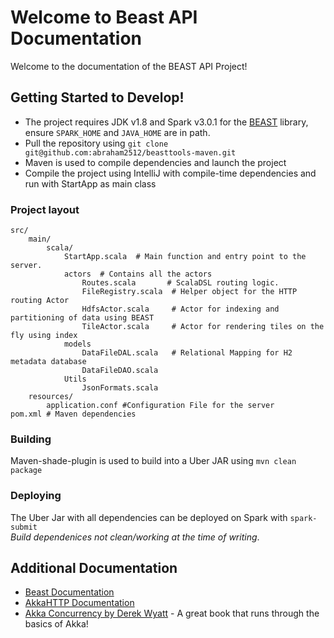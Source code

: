# Welcome to Beast API Documentation

Welcome to the documentation of the BEAST API Project! 




## Getting Started to Develop!

* The project requires JDK v1.8 and Spark v3.0.1 for the [BEAST](https://bitbucket.org/bdlabucr/beast/src/master/) library, ensure `SPARK_HOME` and `JAVA_HOME` are in path.
* Pull the repository using `git clone git@github.com:abraham2512/beasttools-maven.git`
* Maven is used to compile dependencies and launch the project
* Compile the project using IntelliJ with compile-time dependencies and run with StartApp as main class
 

### Project layout
    src/
        main/
            scala/
                StartApp.scala  # Main function and entry point to the server.
                actors  # Contains all the actors
                    Routes.scala       # ScalaDSL routing logic.
                    FileRegistry.scala  # Helper object for the HTTP routing Actor
                    HdfsActor.scala     # Actor for indexing and partitioning of data using BEAST 
                    TileActor.scala     # Actor for rendering tiles on the fly using index 
                models
                    DataFileDAL.scala   # Relational Mapping for H2 metadata database
                    DataFileDAO.scala
                Utils
                    JsonFormats.scala
        resources/
            application.conf #Configuration File for the server
    pom.xml # Maven dependencies

### Building 
Maven-shade-plugin is used to build into a Uber JAR using `mvn clean package` 

### Deploying
The Uber Jar with all dependencies can be deployed on Spark with `spark-submit`  
*Build dependenices not clean/working at the time of writing*. 
    
## Additional Documentation
- [Beast Documentation](https://bitbucket.org/bdlabucr/beast/src/master/)
- [AkkaHTTP Documentation](https://doc.akka.io/docs/akka-http/current/index.html)
- [Akka Concurrency by Derek Wyatt](https://www.artima.com/shop/akka_concurrency) - A great book that runs through the basics of Akka!